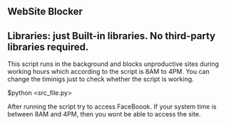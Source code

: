WebSite Blocker
-------
Libraries: just Built-in libraries. No third-party libraries required.
---
This script runs in the background and blocks unproductive sites during working hours which according to the script is 8AM to 4PM. 
You can change the timinigs just to check whether the script is working.

$python <src_file.py>

After running the script try to access FaceBoook. If your system time is between 8AM and 4PM, then you wont be able to access the site.
